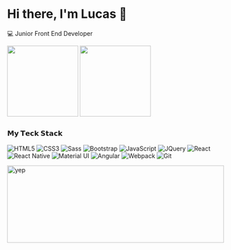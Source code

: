 # Hi there, I'm Lucas 👋

:computer: Junior Front End Developer

<div>
  <img  align="center" height="165px" src="https://github-readme-stats.vercel.app/api?username=LucasAlvaresA&show_icons=true&theme=tokyonight&include_all_commits=true&count_private=true"/>
  <img align="center"  height="165px" src="https://github-readme-stats.vercel.app/api/top-langs/?username=LucasAlvaresA&layout=compact&langs_count=8&theme=tokyonight"/>
</div>

##

### 𝗠𝘆 𝗧𝗲𝗰𝗸 𝗦𝘁𝗮𝗰𝗸

![HTML5](https://img.shields.io/badge/html5%20-%23E34F26.svg?&style=for-the-badge&logo=html5&logoColor=white)
![CSS3](https://img.shields.io/badge/css3%20-%231572B6.svg?&style=for-the-badge&logo=css3&logoColor=white)
![Sass](https://img.shields.io/badge/SASS%20-hotpink.svg?&style=for-the-badge&logo=SASS&logoColor=white)
![Bootstrap](https://img.shields.io/badge/bootstrap%20-%23563D7C.svg?&style=for-the-badge&logo=bootstrap&logoColor=white)
![JavaScript](https://img.shields.io/badge/javascript%20-%23323330.svg?&style=for-the-badge&logo=javascript&logoColor=%23F7DF1E)
![JQuery](https://img.shields.io/badge/jquery%20-%230769AD.svg?&style=for-the-badge&logo=jquery&logoColor=white)
![React](https://img.shields.io/badge/react%20-%2320232a.svg?&style=for-the-badge&logo=react&logoColor=%2361DAFB)
![React Native](https://img.shields.io/badge/react_native%20-%2320232a.svg?&style=for-the-badge&logo=react&logoColor=%2361DAFB)
![Material UI](https://img.shields.io/badge/Material--UI-0081CB?style=for-the-badge&logo=material-ui&logoColor=white)
![Angular](https://img.shields.io/badge/angular%20-%23DD0031.svg?&style=for-the-badge&logo=angular&logoColor=white)
![Webpack](https://img.shields.io/badge/webpack%20-%238DD6F9.svg?&style=for-the-badge&logo=webpack&logoColor=black)
![Git](https://img.shields.io/badge/git%20-%23F05033.svg?&style=for-the-badge&logo=git&logoColor=white)
<div>
   <img align="center" width="100%" height="180px" alt="yep" src="https://64.media.tumblr.com/a469b062f59e718b39ee09b37b99d966/tumblr_mtn9ydytgB1rb06tgo1_500.gif">
</div>
